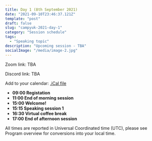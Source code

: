 ```yaml
---
title: Day 1 (8th September 2021)
date: "2021-09-10T23:46:37.121Z"
template: "post"
draft: false
slug: "campyuk-2021-day-1"
category: "Session schedule"
tags:
  - "Speaking topic"
description: "Upcoming session - TBA"
socialImage: "/media/image-2.jpg"
---
```

Zoom link: TBA

Discord link: TBA 

Add to your calendar: [.iCal file](./campyuk_2021_conference.ics)

* **09:00 Registation**
* **11:00 End of morning session**
* **15:00 Welcome!** 
* **15:15 Speaking session 1**  
* **16:30 Virtual coffee break**
* **17:00 End of afternoon session**

All times are reported in Universal Coordinated time (UTC), please see Program overview for conversions into your local time.